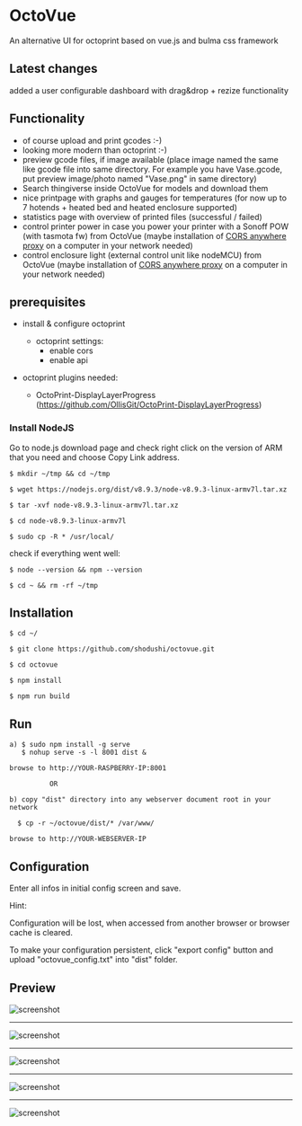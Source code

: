 # OctoVue

An alternative UI for octoprint based on vue.js and bulma css framework

## Latest changes
added a user configurable dashboard with drag&drop + rezize functionality

## Functionality
 - of course upload and print gcodes :-)
 - looking more modern than octoprint :-)
 - preview gcode files, if image available (place image named the same like gcode file into same directory. For example you have Vase.gcode, put preview image/photo named "Vase.png" in same directory)
 - Search thingiverse inside OctoVue for models and download them
 - nice printpage with graphs and gauges for temperatures (for now up to 7 hotends + heated bed and heated enclosure supported)
 - statistics page with overview of printed files (successful / failed)
 - control printer power in case you power your printer with a Sonoff POW (with tasmota fw) from OctoVue (maybe installation of <a href="https://github.com/Rob--W/cors-anywhere" target="_blank">CORS anywhere proxy</a> on a computer in your network needed)
 - control enclosure light (external control unit like nodeMCU) from OctoVue (maybe installation of <a href="https://github.com/Rob--W/cors-anywhere" target="_blank">CORS anywhere proxy</a> on a computer in your network needed)


## prerequisites

* install & configure octoprint
  * octoprint settings:
  	* enable cors
  	* enable api

* octoprint plugins needed:
  * OctoPrint-DisplayLayerProgress (https://github.com/OllisGit/OctoPrint-DisplayLayerProgress)


### Install NodeJS

Go to node.js download page and check right click on the version of ARM that you need and choose Copy Link address.

```$ mkdir ~/tmp && cd ~/tmp```

```$ wget https://nodejs.org/dist/v8.9.3/node-v8.9.3-linux-armv7l.tar.xz```

```$ tar -xvf node-v8.9.3-linux-armv7l.tar.xz```

```$ cd node-v8.9.3-linux-armv7l```

```$ sudo cp -R * /usr/local/```



check if everything went well:

```$ node --version && npm --version```

```$ cd ~ && rm -rf ~/tmp```



## Installation
```$ cd ~/```

```$ git clone https://github.com/shodushi/octovue.git```

```$ cd octovue```

```$ npm install```

```$ npm run build```



## Run

```
a) $ sudo npm install -g serve
   $ nohup serve -s -l 8001 dist &

browse to http://YOUR-RASPBERRY-IP:8001

          OR

b) copy "dist" directory into any webserver document root in your network

  $ cp -r ~/octovue/dist/* /var/www/

browse to http://YOUR-WEBSERVER-IP
```

## Configuration

Enter all infos in initial config screen and save.

Hint:

Configuration will be lost, when accessed from another browser or browser cache is cleared.

To make your configuration persistent, click "export config" button
and upload "octovue_config.txt" into "dist" folder.





## Preview
![screenshot](screenshots/screen0.png)

<hr />

![screenshot](screenshots/screen1.png)

<hr />

![screenshot](screenshots/screen2.png)

<hr />

![screenshot](screenshots/screen3.png)

<hr />

![screenshot](screenshots/screen4.png)
